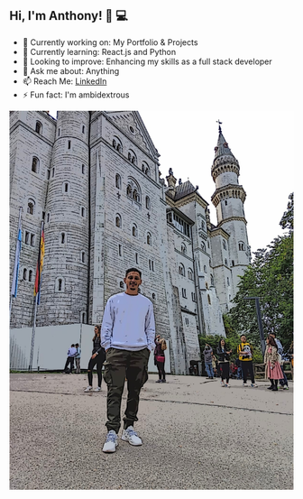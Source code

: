 ## Hi, I'm Anthony! 👋 💻


- 🔭 Currently working on: My Portfolio & Projects
- 🌱 Currently learning: React.js and Python
- 🤔 Looking to improve: Enhancing my skills as a full stack developer
- 💬 Ask me about: Anything
- 📫 Reach Me: [LinkedIn](https://www.linkedin.com/in/anthony-guerrero-63a3a8199/)
- ⚡ Fun fact: I'm ambidextrous

![](/images/Me-in-Germany.jpg)
